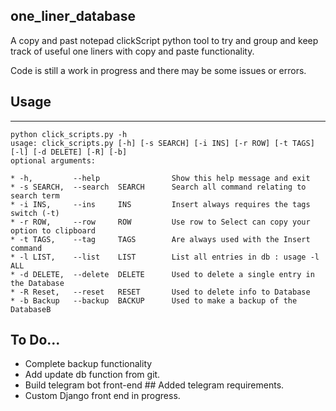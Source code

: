 ## one_liner_database

A copy and past notepad clickScript python tool to try and group and keep track of useful one liners with copy and paste functionality.

Code is still a work in progress and there may be some issues or errors.

## Usage
----

    python click_scripts.py -h
    usage: click_scripts.py [-h] [-s SEARCH] [-i INS] [-r ROW] [-t TAGS] [-l] [-d DELETE] [-R] [-b]
    optional arguments:
        
    * -h,         --help                Show this help message and exit
    * -s SEARCH,  --search  SEARCH      Search all command relating to search term
    * -i INS,     --ins     INS         Insert always requires the tags switch (-t)
    * -r ROW,     --row     ROW         Use row to Select can copy your option to clipboard
    * -t TAGS,    --tag     TAGS        Are always used with the Insert command
    * -l LIST,    --list    LIST        List all entries in db : usage -l ALL
    * -d DELETE,  --delete  DELETE      Used to delete a single entry in the Database
    * -R Reset,   --reset   RESET       Used to delete info to Database
    * -b Backup   --backup  BACKUP      Used to make a backup of the DatabaseB

  
## To Do...

  * Complete backup functionality
  * Add update db function from git.
  * Build telegram bot front-end ## Added telegram requirements.
  * Custom Django front end in progress.


